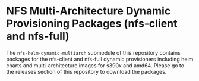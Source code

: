 # NFS Multi-Architecture Dynamic Provisioning Packages (nfs-client and nfs-full)

The `nfs-helm-dynamic-multiarch` submodule of this repository contains packages for the nfs-client and nfs-full dynamic provisioners including helm charts and multi-architecture images for s390x and amd64. Please go to the releases section of this repository to download the packages.